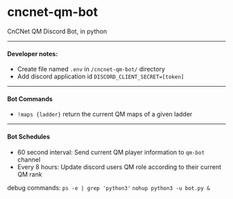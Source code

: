 # cncnet-qm-bot
CnCNet QM Discord Bot, in python

---
#### Developer notes:
- Create file named `.env` in `/cncnet-qm-bot/` directory
- Add discord application id `DISCORD_CLIENT_SECRET=[token]`
---
#### Bot Commands
- `!maps {ladder}` return the current QM maps of a given ladder
---
#### Bot Schedules
- 60 second interval: Send current QM player information to `qm-bot` channel
- Every 8 hours: Update discord users QM role according to their current QM rank

debug commands:
`ps -e | grep 'python3'`
`nohup python3 -u bot.py &`